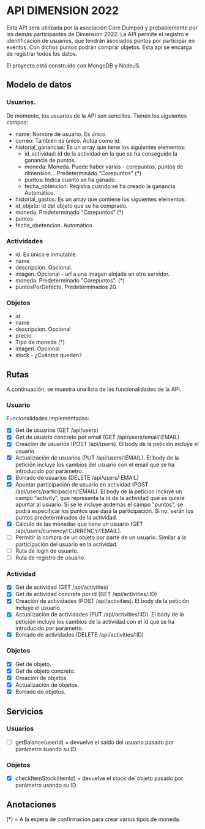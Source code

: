 # API DIMENSION 2022
Esta API será utilizada por la asociación Core Dumped y probablemente por las demás participantes de Dimension 2022. La API permite el registro e identificación de usuarios, que tendrán asociados puntos por participar en eventos. Con dichos puntos podrán comprar objetos. Esta api se encarga de registrar todos los datos.

El proyecto está construido con MongoDB y NodeJS.
## Modelo de datos
### Usuarios.
De momento, los usuarios de la API son sencillos. Tienen los siguientes campos:
- name: Nombre de usuario. Es único.
- correo: También es único. Actúa como id.
- historial_ganancias: Es un array que tiene los siguientes elementos:
  - id_actividad: id de la actividad en la que se ha conseguido la ganancia de puntos.
  - moneda: Moneda. Puede haber varias - corepuntos, puntos de dimension... Predeterminado "Corepuntos" (*)
  - puntos: Indica cuanto se ha ganado.
  - fecha_obtencion: Registra cuando se ha creado la ganancia. Automático.
-  historial_gastos: Es un array que contiene los siguientes elementos:
  - id_objeto: id del objeto que se ha comprado.
  - moneda. Predeterminado "Corepuntos" (*)
  - puntos
  - fecha_obetencion. Automático.
### Actividades
- id. Es único e inmutable.
- name
- descripcion. Opcional.
- imagen. Opcional - url a una imagen alojada en otro servidor.
- moneda. Predeterminado "Corepuntos". (*)
- puntosPorDefecto. Predeterminados 20.
### Objetos
- id
- name
- descripcion. Opcional
- precio
- Tipo de moneda (*)
- imagen. Opcional
- stock - ¿Cuántos quedan?
## Rutas
A continuación, se muestra una lista de las funcionalidades de la API.
### Usuario
Funcionalidades implementadas:
- [x] Get de usuarios (GET /api/users)
- [x] Get de usuario concreto por email (GET /api/users/email/:EMAIL)
- [x] Creación de usuarios (POST /api/users). El body de la petición incluye el usuario.
- [x] Actualización de usuarios (PUT /api/users/:EMAIL). El body de la petición incluye los cambios del usuario con el email que se ha introducido por parámetro.
- [x] Borrado de usuarios (DELETE /api/users/:EMAIL)
- [x] Apuntar participación de usuario en actividad (POST /api/users/participacion/:EMAIL). El body de la petición incluye un campo "activity", que representa la id de la actividad que se quiere apuntar al usuario. Si se le incluye asdemás el campo "puntos", se podrá específicar los puntos que dará la participación. Si no, serán los puntos predeterminados de la actividad.
- [x] Cálculo de las monedas que tiene un usuario (GET /api/users/currency/:CURRENCY/:EMAIL). 
- [ ] Permitir la compra de un objeto por parte de un usuario. Similar a la participación del usuario en la actividad.
- [ ] Ruta de login de usuario.
- [ ] Ruta de registro de usuario.
### Actividad
- [x] Get de actividad (GET /api/activities)
- [x] Get de actividad concreta por id (GET /api/activities/:ID)
- [x] Creación de actividades (POST /api/activities). El body de la petición incluye el usuario.
- [x] Actualización de actividades (PUT /api/activities/:ID). El body de la petición incluye los cambios de la actividad con el id que se ha introducido por parámetro.
- [x] Borrado de actividades (DELETE /api/activities/:ID)
### Objetos
- [x] Get de objeto.
- [x] Get de objeto concreto.
- [x] Creación de objetos.
- [x] Actualización de objetos.
- [x] Borrado de objetos.
## Servicios
### Usuarios
- [ ] getBalance(userId) = devuelve el saldo del usuario pasado por parámetro suando su ID.
### Objetos
- [X] checkItemStock(itemId) = devuelve el stock del objeto pasado por parámetro usando su ID.
### 
## Anotaciones
(*) = A la espera de confirmación para crear varios tipos de moneda.
